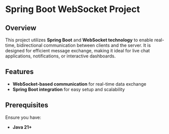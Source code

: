 # Spring Boot WebSocket Project

## Overview
This project utilizes **Spring Boot** and **WebSocket technology** to enable real-time, bidirectional communication between clients and the server. It is designed for efficient message exchange, making it ideal for live chat applications, notifications, or interactive dashboards.

## Features
- **WebSocket-based communication** for real-time data exchange
- **Spring Boot integration** for easy setup and scalability

## Prerequisites
Ensure you have:
- **Java 21+**
